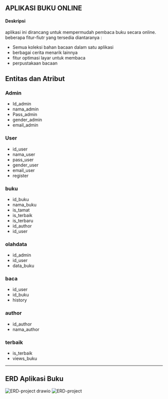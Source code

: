 ## APLIKASI BUKU ONLINE
#### Deskripsi
aplikasi ini dirancang untuk mempermudah pembaca buku secara online. beberapa fitur-fiutr yang tersedia diantaranya :
  - Semua koleksi bahan bacaan dalam satu aplikasi
  - berbagai cerita menarik lainnya
  - fitur optimasi layar untuk membaca
  - perpustakaan bacaan

## Entitas dan Atribut
### Admin
- Id_admin
- nama_admin
- Pass_admin
- gender_admin
- email_admin

### User
- id_user
- nama_user
- pass_user
- gender_user
- email_user
- register

### buku
- id_buku
- nama_buku
- is_tamat
- is_terbaik
- is_terbaru
- id_author
- id_user

### olahdata
- id_admin
- id_user
- data_buku
### baca
- id_user
- id_buku
- history
### author
- id_author
- nama_author
### terbaik
- is_terbaik
- views_buku

---

## ERD Aplikasi Buku
![ERD-project drawio](https://user-images.githubusercontent.com/100669802/176473084-acbd9ea2-eac0-4f59-9ca7-01ac7a233aee.png)
![ERD-project](https://user-images.githubusercontent.com/100669802/176473174-1264e9e2-37cd-465b-bd41-d5525a769c60.png)

